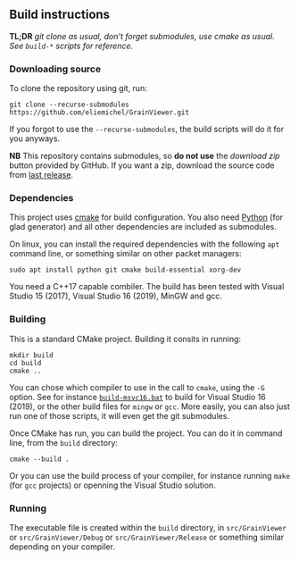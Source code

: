 ## Build instructions

**TL;DR** *git clone as usual, don't forget submodules, use cmake as usual. See `build-*` scripts for reference.*

### Downloading source

To clone the repository using git, run:

```
git clone --recurse-submodules https://github.com/eliemichel/GrainViewer.git
```

If you forgot to use the `--recurse-submodules`, the build scripts will do it for you anyways.

**NB** This repository contains submodules, so **do not use** the *download zip* button provided by GitHub. If you want a zip, download the source code from [last release](https://github.com/eliemichel/GrainViewer/releases/latest).

### Dependencies

This project uses [cmake](https://cmake.org/) for build configuration. You also need [Python](https://www.python.org/) (for glad generator) and all other dependencies are included as submodules.

On linux, you can install the required dependencies with the following `apt` command line, or something similar on other packet managers:

```
sudo apt install python git cmake build-essential xorg-dev
```

You need a C++17 capable combiler. The build has been tested with Visual Studio 15 (2017), Visual Studio 16 (2019), MinGW and gcc.

### Building

This is a standard CMake project. Building it consits in running:

```
mkdir build
cd build
cmake ..
```

You can chose which compiler to use in the call to `cmake`, using the `-G` option. See for instance [`build-msvc16.bat`](build-msvc16.bat) to build for Visual Studio 16 (2019), or the other build files for `mingw` or `gcc`. More easily, you can also just run one of those scripts, it will even get the git submodules.

Once CMake has run, you can build the project. You can do it in command line, from the `build` directory:

```
cmake --build .
```

Or you can use the build process of your compiler, for instance running `make` (for `gcc` projects) or openning the Visual Studio solution.

### Running

The executable file is created within the `build` directory, in `src/GrainViewer` or `src/GrainViewer/Debug` or `src/GrainViewer/Release` or something similar depending on your compiler.

